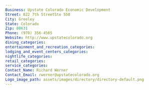 ```yaml
---
Business: Upstate Colorado Economic Development
Street: 822 7th StreetSte 550
City: Greeley
State: Colorado
Zip: 80631
Phone: (970) 356-4565
Website: http://www.upstatecolorado.org
dining_categories: 
entertainment_and_recreation_categories: 
lodging_and_event_centers_categories: 
nightlife_categories: 
retail_categories: 
service_categories: 
Contact_Name: Richard Werner
Contact_Email: rwerner@upstatecolorado.org
Logo_image_path: assets/images/directory/directory-default.png
---
```

